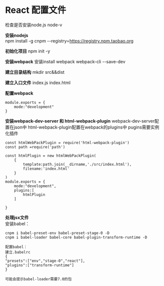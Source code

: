 # React 配置文件
检查是否安装node.js
node-v  

**安装nodejs**  
npm install -g cnpm --registry=https://registry.npm.taobao.org  

**初始化项目**
npm init -y

**安装webpack**
安装install webpack webpack-cli --save-dev

**建立目录结构**
mkdir src&&dist

**建立入口文件**
index.js index.html

**配置webpack**
	
	module.exports = {
	    mode:"development"
	}
**安装webpack-dev-server 和 html-webpack-plugin**
	webpack-dev-server配置在json中
	html-webpack-plugin配置在webpack的plugins中
	pugins需要实例化插件

	const htmlWebPackPlugin = require('html-webpack-plugin')
	const path =require('path')
	
	const htmlPlugin = new htmlWebPackPlugin(
	    {
	        template:path.join(__dirname,'./src/index.html'),
	        filename:'index.html'
	    }
	)
	module.exports = {
	    mode:"development",
	    plugins:[
	        htmlPlugin
	    ]
	    
	}

**处理jsx文件**  
	安装babel：

	cnpm i babel-preset-env babel-preset-stage-0 -D  
	cnpm i babel-loader babel-core babel-plugin-transform-runtime -D   
	
	配置babel：
	建立.babelrc
	{
    "presets":["env","stage-0","react"],
    "plugins":["transform-runtime"]
	} 
  	
	可能会提示babel-loader需要7.0的包
